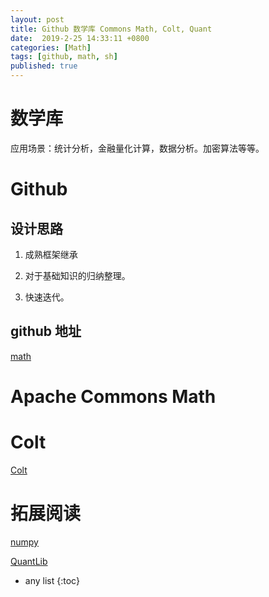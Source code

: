 ```yaml
---
layout: post
title: Github 数学库 Commons Math, Colt, Quant
date:  2019-2-25 14:33:11 +0800
categories: [Math]
tags: [github, math, sh]
published: true
---
```


# 数学库

应用场景：统计分析，金融量化计算，数据分析。加密算法等等。

# Github 

## 设计思路

1. 成熟框架继承

2. 对于基础知识的归纳整理。

3. 快速迭代。

## github 地址

[math](https://github.com/houbb/math)

# Apache Commons Math

[]()

# Colt

[Colt](https://dst.lbl.gov/ACSSoftware/colt/)

# 拓展阅读

[numpy](https://github.com/numpy/numpy)

[QuantLib](https://github.com/lballabio/QuantLib)

* any list
{:toc}